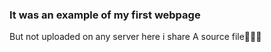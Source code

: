 ### It was an example of my first webpage 
But not uploaded on any server here i share
A source file🙂🙂🙂
